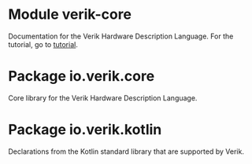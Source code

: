 # Module verik-core

Documentation for the Verik Hardware Description Language. For the tutorial, go to
[tutorial](https://verik.io/tutorial/index.html).

# Package io.verik.core

Core library for the Verik Hardware Description Language.

# Package io.verik.kotlin

Declarations from the Kotlin standard library that are supported by Verik.